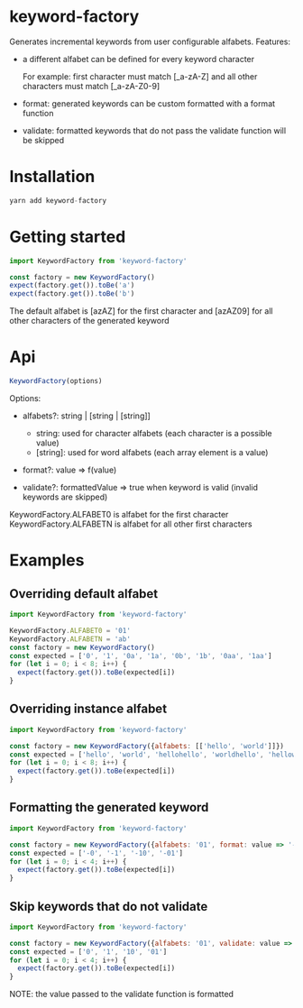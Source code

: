 # keyword-factory

Generates incremental keywords from user configurable alfabets.
Features:
- a different alfabet can be defined for every keyword character

  For example: first character must match [_a-zA-Z] and all other characters must match [_a-zA-Z0-9]
- format: generated keywords can be custom formatted with a format function
- validate: formatted keywords that do not pass the validate function will be skipped

# Installation

```js
yarn add keyword-factory
```

# Getting started

```js
import KeywordFactory from 'keyword-factory'

const factory = new KeywordFactory()
expect(factory.get()).toBe('a')
expect(factory.get()).toBe('b')
```

The default alfabet is [azAZ] for the first character and [azAZ09] for all other characters of the generated keyword

# Api

```js
KeywordFactory(options)
```

Options:
- alfabets?: string | [string | [string]]

  - string: used for character alfabets (each character is a possible value)
  - [string]: used for word alfabets (each array element is a value) 

- format?: value => f(value)
- validate?: formattedValue => true when keyword is valid (invalid keywords are skipped)

KeywordFactory.ALFABET0 is alfabet for the first character
KeywordFactory.ALFABETN is alfabet for all other first characters


# Examples

## Overriding default alfabet

```js
import KeywordFactory from 'keyword-factory'

KeywordFactory.ALFABET0 = '01'
KeywordFactory.ALFABETN = 'ab'
const factory = new KeywordFactory()
const expected = ['0', '1', '0a', '1a', '0b', '1b', '0aa', '1aa']
for (let i = 0; i < 8; i++) {
  expect(factory.get()).toBe(expected[i])
}
```

## Overriding instance alfabet

```js
import KeywordFactory from 'keyword-factory'

const factory = new KeywordFactory({alfabets: [['hello', 'world']]})
const expected = ['hello', 'world', 'hellohello', 'worldhello', 'helloworld', 'worldworld', 'hellohellohello', 'worldhellohello']
for (let i = 0; i < 8; i++) {
  expect(factory.get()).toBe(expected[i])
}
```

## Formatting the generated keyword

```js
import KeywordFactory from 'keyword-factory'

const factory = new KeywordFactory({alfabets: '01', format: value => '-' + value, validate: value => value !== '-00'})
const expected = ['-0', '-1', '-10', '-01']
for (let i = 0; i < 4; i++) {
  expect(factory.get()).toBe(expected[i])
}
```

## Skip keywords that do not validate

```js
import KeywordFactory from 'keyword-factory'

const factory = new KeywordFactory({alfabets: '01', validate: value => value !== '00'})
const expected = ['0', '1', '10', '01']
for (let i = 0; i < 4; i++) {
  expect(factory.get()).toBe(expected[i])
}
```

NOTE: the value passed to the validate function is formatted




